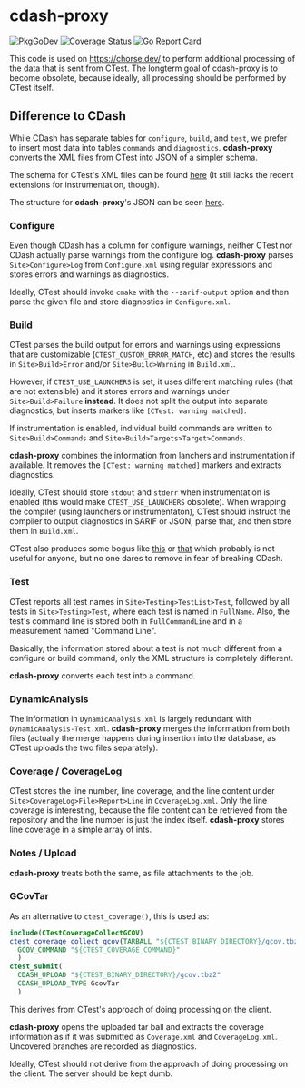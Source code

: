 # cdash-proxy

[![PkgGoDev](https://pkg.go.dev/badge/github.com/chorse-dev/cdash-proxy)](https://pkg.go.dev/github.com/chorse-dev/cdash-proxy)
[![Coverage Status](https://coveralls.io/repos/github/chorse-dev/cdash-proxy/badge.svg?branch=master)](https://coveralls.io/github/chorse-dev/cdash-proxy?branch=master)
[![Go Report Card](https://goreportcard.com/badge/github.com/chorse-dev/cdash-proxy)](https://goreportcard.com/report/github.com/chorse-dev/cdash-proxy)

This code is used on https://chorse.dev/ to perform additional processing of the
data that is sent from CTest. The longterm goal of cdash-proxy is to become
obsolete, because ideally, all processing should be performed by CTest itself.

## Difference to CDash

While CDash has separate tables for `configure`, `build`, and `test`, we prefer
to insert most data into tables `commands` and `diagnostics`. **cdash-proxy**
converts the XML files from CTest into JSON of a simpler schema.

The schema for CTest's XML files can be found [here](ctestxml/model.rnc)
(It still lacks the recent extensions for instrumentation, though).

The structure for **cdash-proxy**'s JSON can be seen [here](model/model.go).

### Configure

Even though CDash has a column for configure warnings, neither CTest nor CDash
actually parse warnings from the configure log. **cdash-proxy** parses
`Site>Configure>Log` from `Configure.xml` using regular expressions and stores
errors and warnings as diagnostics.

Ideally, CTest should invoke `cmake` with the `--sarif-output` option and then
parse the given file and store diagnostics in `Configure.xml`.

### Build

CTest parses the build output for errors and warnings using expressions that are
customizable (`CTEST_CUSTOM_ERROR_MATCH`, etc) and stores the results in
`Site>Build>Error` and/or `Site>Build>Warning` in `Build.xml`.

However, if `CTEST_USE_LAUNCHERS` is set, it uses different matching rules (that
are not extensible) and it stores errors and warnings under
`Site>Build>Failure` **instead**. It does not split the output into separate
diagnostics, but inserts markers like `[CTest: warning matched]`.

If instrumentation is enabled, individual build commands are written to
`Site>Build>Commands` and `Site>Build>Targets>Target>Commands`.

**cdash-proxy** combines the information from lanchers and instrumentation if
available. It removes the `[CTest: warning matched]` markers and extracts
diagnostics.

Ideally, CTest should store `stdout` and `stderr` when instrumentation is
enabled (this would make `CTEST_USE_LAUNCHERS` obsolete). When wrapping the
compiler (using launchers or instrumentaton), CTest should instruct the compiler
to output diagnostics in SARIF or JSON, parse that, and then store them in
`Build.xml`.

CTest also produces some bogus like [this](https://github.com/Kitware/CMake/blob/3d3d3f94703e23d3d2cbff67537057474e3e0ff1/Source/CTest/cmCTestBuildHandler.cxx#L636) or [that](https://github.com/Kitware/CMake/blob/3d3d3f94703e23d3d2cbff67537057474e3e0ff1/Source/CTest/cmCTestBuildHandler.cxx#L645-L648) which probably is not useful for anyone, but no one dares to remove in fear of breaking CDash.

### Test

CTest reports all test names in `Site>Testing>TestList>Test`, followed by all
tests in `Site>Testing>Test`, where each test is named in `FullName`. Also, the
test's command line is stored both in `FullCommandLine` and in a measurement
named "Command Line".

Basically, the information stored about a test is not much different from a
configure or build command, only the XML structure is completely different.

**cdash-proxy** converts each test into a command.

### DynamicAnalysis

The information in `DynamicAnalysis.xml` is largely redundant with
`DynamicAnalysis-Test.xml`. **cdash-proxy** merges the information from both
files (actually the merge happens during insertion into the database, as CTest
uploads the two files separately).

### Coverage / CoverageLog

CTest stores the line number, line coverage, and the line content under
`Site>CoverageLog>File>Report>Line` in `CoverageLog.xml`. Only the line coverage
is interesting, because the file content can be retrieved from the repository
and the line number is just the index itself. **cdash-proxy** stores line
coverage in a simple array of ints.

### Notes / Upload

**cdash-proxy** treats both the same, as file attachments to the job.

### GCovTar

As an alternative to `ctest_coverage()`, this is used as:

```cmake
include(CTestCoverageCollectGCOV)
ctest_coverage_collect_gcov(TARBALL "${CTEST_BINARY_DIRECTORY}/gcov.tbz2"
  GCOV_COMMAND "${CTEST_COVERAGE_COMMAND}"
  )
ctest_submit(
  CDASH_UPLOAD "${CTEST_BINARY_DIRECTORY}/gcov.tbz2"
  CDASH_UPLOAD_TYPE GcovTar
  )
```

This derives from CTest's approach of doing processing on the client.

**cdash-proxy** opens the uploaded tar ball and extracts the coverage
information as if it was submitted as `Coverage.xml` and `CoverageLog.xml`.
Uncovered branches are recorded as diagnostics.

Ideally, CTest should not derive from the approach of doing processing on the
client. The server should be kept dumb.
